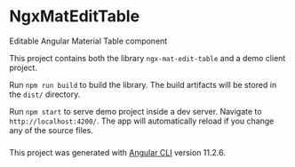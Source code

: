 # NgxMatEditTable
Editable Angular Material Table component

This project contains both the library `ngx-mat-edit-table` and a demo client project.

Run `npm run build` to build the library. The build artifacts will be stored in the `dist/` directory.

Run `npm start` to serve demo project inside a dev server. Navigate to `http://localhost:4200/`. The app will automatically reload if you change any of the source files.


###

This project was generated with [Angular CLI](https://github.com/angular/angular-cli) version 11.2.6.
